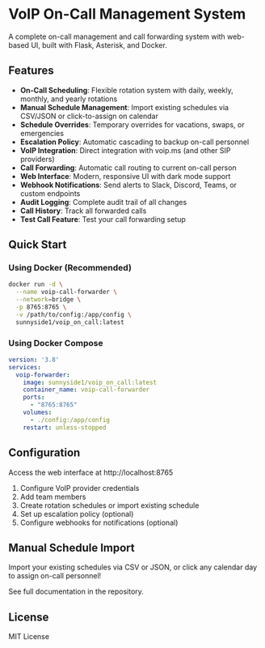 # VoIP On-Call Management System

A complete on-call management and call forwarding system with web-based UI, built with Flask, Asterisk, and Docker.

## Features

- **On-Call Scheduling**: Flexible rotation system with daily, weekly, monthly, and yearly rotations
- **Manual Schedule Management**: Import existing schedules via CSV/JSON or click-to-assign on calendar
- **Schedule Overrides**: Temporary overrides for vacations, swaps, or emergencies
- **Escalation Policy**: Automatic cascading to backup on-call personnel
- **VoIP Integration**: Direct integration with voip.ms (and other SIP providers)
- **Call Forwarding**: Automatic call routing to current on-call person
- **Web Interface**: Modern, responsive UI with dark mode support
- **Webhook Notifications**: Send alerts to Slack, Discord, Teams, or custom endpoints
- **Audit Logging**: Complete audit trail of all changes
- **Call History**: Track all forwarded calls
- **Test Call Feature**: Test your call forwarding setup

## Quick Start

### Using Docker (Recommended)

```bash
docker run -d \
  --name voip-call-forwarder \
  --network=bridge \
  -p 8765:8765 \
  -v /path/to/config:/app/config \
  sunnyside1/voip_on_call:latest
```

### Using Docker Compose

```yaml
version: '3.8'
services:
  voip-forwarder:
    image: sunnyside1/voip_on_call:latest
    container_name: voip-call-forwarder
    ports:
      - "8765:8765"
    volumes:
      - ./config:/app/config
    restart: unless-stopped
```

## Configuration

Access the web interface at http://localhost:8765

1. Configure VoIP provider credentials
2. Add team members
3. Create rotation schedules or import existing schedule
4. Set up escalation policy (optional)
5. Configure webhooks for notifications (optional)

## Manual Schedule Import

Import your existing schedules via CSV or JSON, or click any calendar day to assign on-call personnel!

See full documentation in the repository.

## License

MIT License
